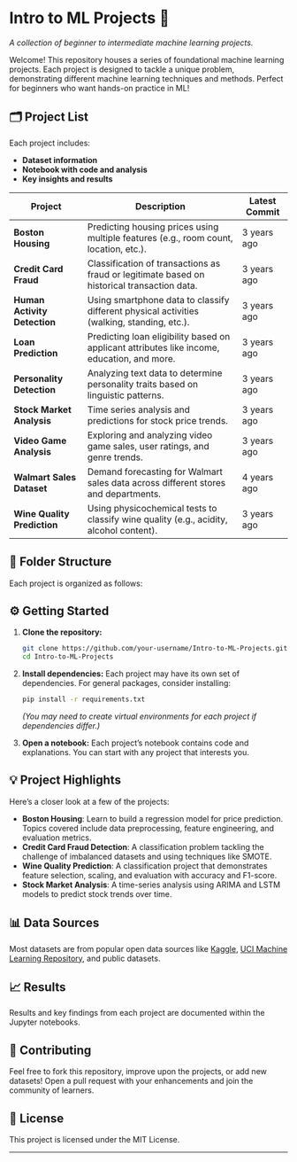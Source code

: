 # Intro to ML Projects 🚀  
*A collection of beginner to intermediate machine learning projects.*

Welcome! This repository houses a series of foundational machine learning projects. Each project is designed to tackle a unique problem, demonstrating different machine learning techniques and methods. Perfect for beginners who want hands-on practice in ML!

## 🗂️ Project List

Each project includes:
- **Dataset information**
- **Notebook with code and analysis**
- **Key insights and results**

| Project                | Description                                                                                      | Latest Commit       |
|------------------------|--------------------------------------------------------------------------------------------------|---------------------|
| **Boston Housing**         | Predicting housing prices using multiple features (e.g., room count, location, etc.).         | 3 years ago         |
| **Credit Card Fraud**      | Classification of transactions as fraud or legitimate based on historical transaction data.   | 3 years ago         |
| **Human Activity Detection** | Using smartphone data to classify different physical activities (walking, standing, etc.).   | 3 years ago         |
| **Loan Prediction**        | Predicting loan eligibility based on applicant attributes like income, education, and more.   | 3 years ago         |
| **Personality Detection**  | Analyzing text data to determine personality traits based on linguistic patterns.             | 3 years ago         |
| **Stock Market Analysis**  | Time series analysis and predictions for stock price trends.                                 | 3 years ago         |
| **Video Game Analysis**    | Exploring and analyzing video game sales, user ratings, and genre trends.                     | 3 years ago         |
| **Walmart Sales Dataset**  | Demand forecasting for Walmart sales data across different stores and departments.           | 4 years ago         |
| **Wine Quality Prediction**| Using physicochemical tests to classify wine quality (e.g., acidity, alcohol content).       | 3 years ago         |

## 📂 Folder Structure
Each project is organized as follows:



## ⚙️ Getting Started

1. **Clone the repository:**
    ```bash
    git clone https://github.com/your-username/Intro-to-ML-Projects.git
    cd Intro-to-ML-Projects
    ```

2. **Install dependencies:**
    Each project may have its own set of dependencies. For general packages, consider installing:
    ```bash
    pip install -r requirements.txt
    ```
    *(You may need to create virtual environments for each project if dependencies differ.)*

3. **Open a notebook:**
   Each project’s notebook contains code and explanations. You can start with any project that interests you.

## 💡 Project Highlights

Here’s a closer look at a few of the projects:

- **Boston Housing**: Learn to build a regression model for price prediction. Topics covered include data preprocessing, feature engineering, and evaluation metrics.
- **Credit Card Fraud Detection**: A classification problem tackling the challenge of imbalanced datasets and using techniques like SMOTE.
- **Wine Quality Prediction**: A classification project that demonstrates feature selection, scaling, and evaluation with accuracy and F1-score.
- **Stock Market Analysis**: A time-series analysis using ARIMA and LSTM models to predict stock trends over time.

## 📊 Data Sources

Most datasets are from popular open data sources like [Kaggle](https://www.kaggle.com/), [UCI Machine Learning Repository](https://archive.ics.uci.edu/ml/index.php), and public datasets.

## 📈 Results

Results and key findings from each project are documented within the Jupyter notebooks.

## 🤝 Contributing

Feel free to fork this repository, improve upon the projects, or add new datasets! Open a pull request with your enhancements and join the community of learners.

## 📝 License

This project is licensed under the MIT License.

---

